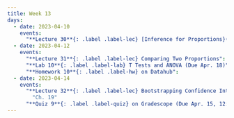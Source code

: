 ```yaml
---
title: Week 13
days:
  - date: 2023-04-10
    events:
      "**Lecture 30**{: .label .label-lec} [Inference for Proportions}(https://ph142-ucb.github.io/sp23/src/proportions.pdf)":
  - date: 2023-04-12
    events:
      "**Lecture 31**{: .label .label-lec} Comparing Two Proportions":
      "**Lab 10**{: .label .label-lab} T Tests and ANOVA (Due Apr. 18)":
      "**Homework 10**{: .label .label-hw} on Datahub":
  - date: 2023-04-14
    events:
      "**Lecture 32**{: .label .label-lec} Bootstrapping Confidence Intervals": 
        "Ch. 19"
      "**Quiz 9**{: .label .label-quiz} on Gradescope (Due Apr. 15, 12:00 PM PST)":
---
```

